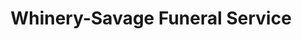 ---
title: "Whinery-Savage Funeral Service"
url: /elk-city/whinery-savage-funeral-service/
shop: funeral directors
---